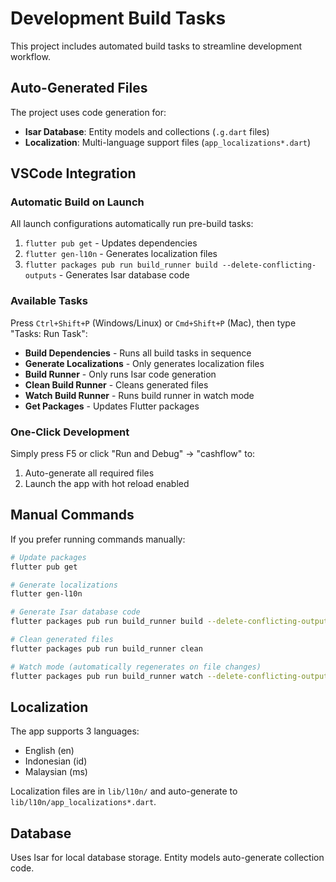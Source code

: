 # Development Build Tasks

This project includes automated build tasks to streamline development workflow.

## Auto-Generated Files

The project uses code generation for:
- **Isar Database**: Entity models and collections (`.g.dart` files)
- **Localization**: Multi-language support files (`app_localizations*.dart`)

## VSCode Integration

### Automatic Build on Launch
All launch configurations automatically run pre-build tasks:
1. `flutter pub get` - Updates dependencies
2. `flutter gen-l10n` - Generates localization files
3. `flutter packages pub run build_runner build --delete-conflicting-outputs` - Generates Isar database code

### Available Tasks
Press `Ctrl+Shift+P` (Windows/Linux) or `Cmd+Shift+P` (Mac), then type "Tasks: Run Task":

- **Build Dependencies** - Runs all build tasks in sequence
- **Generate Localizations** - Only generates localization files  
- **Build Runner** - Only runs Isar code generation
- **Clean Build Runner** - Cleans generated files
- **Watch Build Runner** - Runs build runner in watch mode
- **Get Packages** - Updates Flutter packages

### One-Click Development
Simply press F5 or click "Run and Debug" → "cashflow" to:
1. Auto-generate all required files
2. Launch the app with hot reload enabled

## Manual Commands

If you prefer running commands manually:

```bash
# Update packages
flutter pub get

# Generate localizations  
flutter gen-l10n

# Generate Isar database code
flutter packages pub run build_runner build --delete-conflicting-outputs

# Clean generated files
flutter packages pub run build_runner clean

# Watch mode (automatically regenerates on file changes)
flutter packages pub run build_runner watch --delete-conflicting-outputs
```

## Localization

The app supports 3 languages:
- English (en)
- Indonesian (id) 
- Malaysian (ms)

Localization files are in `lib/l10n/` and auto-generate to `lib/l10n/app_localizations*.dart`.

## Database

Uses Isar for local database storage. Entity models auto-generate collection code.